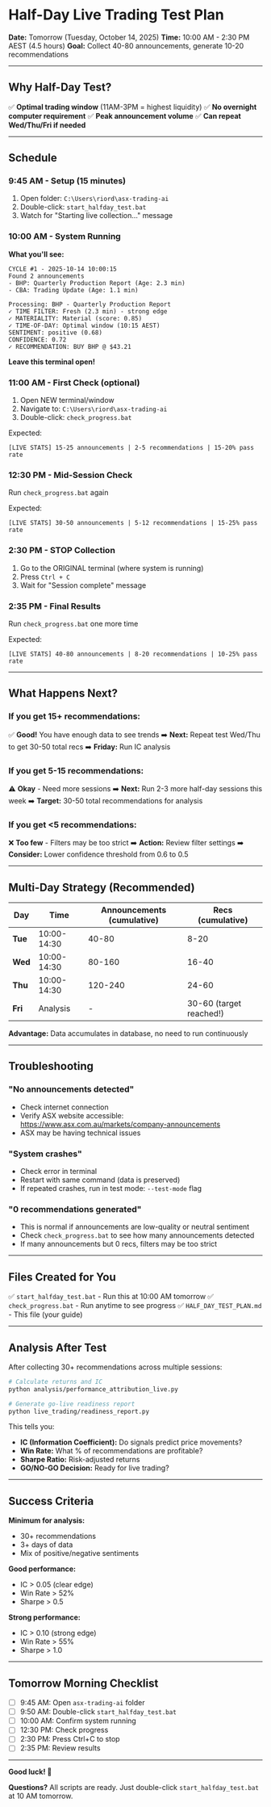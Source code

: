 # Half-Day Live Trading Test Plan

**Date:** Tomorrow (Tuesday, October 14, 2025)
**Time:** 10:00 AM - 2:30 PM AEST (4.5 hours)
**Goal:** Collect 40-80 announcements, generate 10-20 recommendations

---

## Why Half-Day Test?

✅ **Optimal trading window** (11AM-3PM = highest liquidity)
✅ **No overnight computer requirement**
✅ **Peak announcement volume**
✅ **Can repeat Wed/Thu/Fri if needed**

---

## Schedule

### 9:45 AM - Setup (15 minutes)

1. Open folder: `C:\Users\riord\asx-trading-ai`
2. Double-click: `start_halfday_test.bat`
3. Watch for "Starting live collection..." message

### 10:00 AM - System Running

**What you'll see:**
```
CYCLE #1 - 2025-10-14 10:00:15
Found 2 announcements
- BHP: Quarterly Production Report (Age: 2.3 min)
- CBA: Trading Update (Age: 1.1 min)

Processing: BHP - Quarterly Production Report
✓ TIME FILTER: Fresh (2.3 min) - strong edge
✓ MATERIALITY: Material (score: 0.85)
✓ TIME-OF-DAY: Optimal window (10:15 AEST)
SENTIMENT: positive (0.68)
CONFIDENCE: 0.72
✓ RECOMMENDATION: BUY BHP @ $43.21
```

**Leave this terminal open!**

### 11:00 AM - First Check (optional)

1. Open NEW terminal/window
2. Navigate to: `C:\Users\riord\asx-trading-ai`
3. Double-click: `check_progress.bat`

Expected:
```
[LIVE STATS] 15-25 announcements | 2-5 recommendations | 15-20% pass rate
```

### 12:30 PM - Mid-Session Check

Run `check_progress.bat` again

Expected:
```
[LIVE STATS] 30-50 announcements | 5-12 recommendations | 15-25% pass rate
```

### 2:30 PM - STOP Collection

1. Go to the ORIGINAL terminal (where system is running)
2. Press `Ctrl + C`
3. Wait for "Session complete" message

### 2:35 PM - Final Results

Run `check_progress.bat` one more time

Expected:
```
[LIVE STATS] 40-80 announcements | 8-20 recommendations | 10-25% pass rate
```

---

## What Happens Next?

### If you get 15+ recommendations:
✅ **Good!** You have enough data to see trends
➡️ **Next:** Repeat test Wed/Thu to get 30-50 total recs
➡️ **Friday:** Run IC analysis

### If you get 5-15 recommendations:
⚠️ **Okay** - Need more sessions
➡️ **Next:** Run 2-3 more half-day sessions this week
➡️ **Target:** 30-50 total recommendations for analysis

### If you get <5 recommendations:
❌ **Too few** - Filters may be too strict
➡️ **Action:** Review filter settings
➡️ **Consider:** Lower confidence threshold from 0.6 to 0.5

---

## Multi-Day Strategy (Recommended)

| Day | Time | Announcements (cumulative) | Recs (cumulative) |
|-----|------|----------------------------|-------------------|
| **Tue** | 10:00-14:30 | 40-80 | 8-20 |
| **Wed** | 10:00-14:30 | 80-160 | 16-40 |
| **Thu** | 10:00-14:30 | 120-240 | 24-60 |
| **Fri** | Analysis | - | 30-60 (target reached!) |

**Advantage:** Data accumulates in database, no need to run continuously

---

## Troubleshooting

### "No announcements detected"
- Check internet connection
- Verify ASX website accessible: https://www.asx.com.au/markets/company-announcements
- ASX may be having technical issues

### "System crashes"
- Check error in terminal
- Restart with same command (data is preserved)
- If repeated crashes, run in test mode: `--test-mode` flag

### "0 recommendations generated"
- This is normal if announcements are low-quality or neutral sentiment
- Check `check_progress.bat` to see how many announcements detected
- If many announcements but 0 recs, filters may be too strict

---

## Files Created for You

✅ `start_halfday_test.bat` - Run this at 10:00 AM tomorrow
✅ `check_progress.bat` - Run anytime to see progress
✅ `HALF_DAY_TEST_PLAN.md` - This file (your guide)

---

## Analysis After Test

After collecting 30+ recommendations across multiple sessions:

```bash
# Calculate returns and IC
python analysis/performance_attribution_live.py

# Generate go-live readiness report
python live_trading/readiness_report.py
```

This tells you:
- **IC (Information Coefficient):** Do signals predict price movements?
- **Win Rate:** What % of recommendations are profitable?
- **Sharpe Ratio:** Risk-adjusted returns
- **GO/NO-GO Decision:** Ready for live trading?

---

## Success Criteria

**Minimum for analysis:**
- 30+ recommendations
- 3+ days of data
- Mix of positive/negative sentiments

**Good performance:**
- IC > 0.05 (clear edge)
- Win Rate > 52%
- Sharpe > 0.5

**Strong performance:**
- IC > 0.10 (strong edge)
- Win Rate > 55%
- Sharpe > 1.0

---

## Tomorrow Morning Checklist

- [ ] 9:45 AM: Open `asx-trading-ai` folder
- [ ] 9:50 AM: Double-click `start_halfday_test.bat`
- [ ] 10:00 AM: Confirm system running
- [ ] 12:30 PM: Check progress
- [ ] 2:30 PM: Press Ctrl+C to stop
- [ ] 2:35 PM: Review results

---

**Good luck! 🚀**

**Questions?** All scripts are ready. Just double-click `start_halfday_test.bat` at 10 AM tomorrow.
